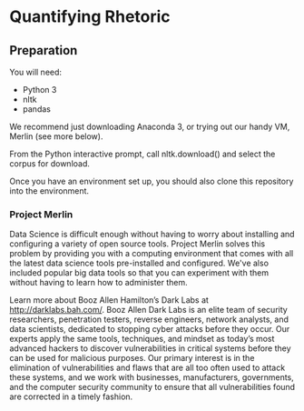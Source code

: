 # Quantifying Rhetoric

## Preparation
You will need:
* Python 3
* nltk
* pandas

We recommend just downloading Anaconda 3, or trying out our handy VM, Merlin (see more below).

From the Python interactive prompt, call nltk.download() and select the corpus for download.

Once you have an environment set up, you should also clone this repository into the environment.

### Project Merlin
Data Science is difficult enough without having to worry about installing and configuring a variety of open source tools. Project Merlin solves this problem by providing you with a computing environment that comes with all the latest data science tools pre-installed and configured. We've also included popular big data tools so that you can experiment with them without having to learn how to administer them. 

Learn more about Booz Allen Hamilton’s Dark Labs at http://darklabs.bah.com/.  Booz Allen Dark Labs is an elite team of security researchers, penetration testers, reverse engineers, network analysts, and data scientists, dedicated to stopping cyber attacks before they occur. Our experts apply the same tools, techniques, and mindset as today’s most advanced hackers to discover vulnerabilities in critical systems before they can be used for malicious purposes. Our primary interest is in the elimination of vulnerabilities and flaws that are all too often used to attack these systems, and we work with businesses, manufacturers, governments, and the computer security community to ensure that all vulnerabilities found are corrected in a timely fashion.